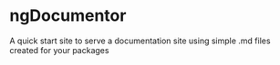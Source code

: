 # ngDocumentor
A quick start site to serve a documentation site using simple .md files created for your packages
